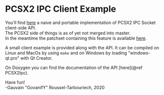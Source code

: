 PCSX2 IPC Client Example
======
You'll find [here](https://code.govanify.com/govanify/pcsx2_ipc/)
a naive and portable implementation of PCSX2 IPC Socket client-side API.    
The PCSX2 side of things is as of yet not merged into master.  
In the meantime the patchset containing this feature is available [here](https://code.govanify.com/govanify/pcsx2_ipc/raw/branch/master/pcsx2_ipc.patch).  

A small client example is provided along with the API. It can be compiled on
Linux and MacOs by using `make` and on Windows by loading "windows-qt.pro" with
Qt Creator.

On Doxygen you can find the documentation of the API [here](@ref PCSX2Ipc).  

Have fun!  
-Gauvain "GovanifY" Roussel-Tarbouriech, 2020
